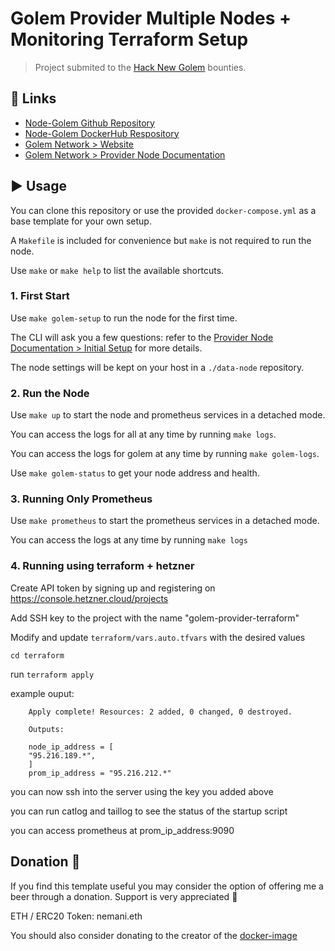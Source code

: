 #  Golem Provider Multiple Nodes + Monitoring Terraform Setup

> Project submited to the [Hack New Golem](https://gitcoin.co/issue/golemfactory/hackathons/6/100024411) bounties.
> 

## :link: Links

- [Node-Golem Github Repository](https://github.com/alexandre-abrioux/golem-node)
- [Node-Golem DockerHub Respository](https://hub.docker.com/r/aabrioux/golem-node)
- [Golem Network > Website](https://golem.network/)
- [Golem Network > Provider Node Documentation](https://handbook.golem.network/provider-tutorials/provider-tutorial)

## :arrow_forward: Usage

You can clone this repository or use the provided `docker-compose.yml` as a base template for your own setup.

A `Makefile` is included for convenience but `make` is not required to run the node.

Use `make` or `make help` to list the available shortcuts.

### 1. First Start

Use `make golem-setup` to run the node for the first time.

The CLI will ask you a few questions: refer to the [Provider Node Documentation > Initial Setup](https://handbook.golem.network/provider-tutorials/provider-tutorial#initial-setup) for more details.

The node settings will be kept on your host in a `./data-node` repository.

### 2. Run the Node

Use `make up` to start the node and prometheus services in a detached mode.

You can access the logs for all at any time by running `make logs`.

You can access the logs for golem at any time by running `make golem-logs`.

Use `make golem-status` to get your node address and health.


### 3. Running Only Prometheus

Use `make prometheus` to start the prometheus services in a detached mode.

You can access the logs at any time by running `make logs`


### 4. Running using terraform + hetzner 

Create API token by signing up and registering on https://console.hetzner.cloud/projects

Add SSH key to the project with the name "golem-provider-terraform"

Modify and update `terraform/vars.auto.tfvars` with the desired values

`cd terraform` 

run `terraform apply`

example ouput:
```
    Apply complete! Resources: 2 added, 0 changed, 0 destroyed.

    Outputs:

    node_ip_address = [
    "95.216.189.*",
    ]
    prom_ip_address = "95.216.212.*"
```


you can now ssh into the server using the key you added above

you can run catlog and taillog to see the status of the startup script

you can access prometheus at prom_ip_address:9090



## Donation :beer:

If you find this template useful you may consider the option of offering me a beer through a donation. Support is very appreciated :slightly_smiling_face: 

ETH / ERC20 Token: nemani.eth

You should also consider donating to the creator of the [docker-image](https://github.com/alexandre-abrioux/golem-node)
